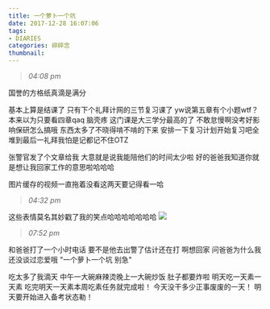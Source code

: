 ```yaml
---
title: 一个萝卜一个坑
date: 2017-12-28 16:07:06
tags: 
- DIARIES
categories: 碎碎念
thumbnail:
---
```

>*04:08 pm*

国誉的方格纸真滴是满分

基本上算是结课了
只有下个礼拜计网的三节复习课了
yw说第五章有个小题wtf？
本来以为只要看四章qaq
脑壳疼
这门课是大三学分最高的了
不敢怠慢啊没考好影响保研怎么搞哦
东西太多了不晓得啃不啃的下来
安排一下复习计划开始复习吧全堆到最后一礼拜我怕是记都记不住OTZ
<!--more-->

张警官发了个文章给我
大意就是说我能陪他们的时间太少啦
好的爸爸我知道你就是想让我回家工作的意思啦哈哈哈

图片缓存的视频一直拖着没看这两天要记得看一哈

>*04:32 pm*

这些表情莫名其妙戳了我的笑点哈哈哈哈哈哈哈
![](https://ws1.sinaimg.cn/large/0068SXX6ly1fnviivh4g1j30ta0gcq3j.jpg)

>*07:52 pm*

和爸爸打了一个小时电话
要不是他去出警了估计还在打
啊想回家
问爸爸为什么我还没谈过恋爱哦
"一个萝卜一个坑 别急"

吃太多了我滴天
中午一大碗麻辣烫晚上一大碗炒饭
肚子都要炸啦
明天吃一天素一天素
吃完明天一天素本周吃素任务就完成啦！
今天没干多少正事废废的一天！
明天要开始进入备考状态勒！


